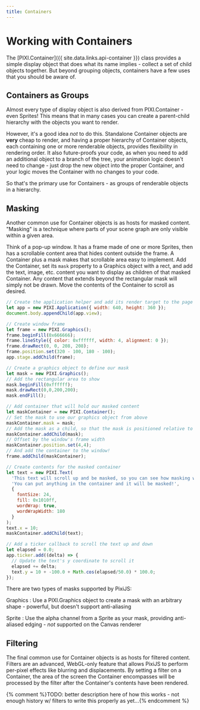 ```yaml
---
title: Containers
---
```

# Working with Containers

The [PIXI.Container]({{ site.data.links.api-container }}) class provides a simple display object that does what its name implies - collect a set of child objects together.  But beyond grouping objects, containers have a few uses that you should be aware of.

## Containers as Groups

Almost every type of display object is also derived from PIXI.Container - even Sprites!  This means that in many cases you can create a parent-child hierarchy with the objects you want to render.  

However, it's a good idea _not_ to do this.  Standalone Container objects are **very** cheap to render, and having a proper hierarchy of Container objects, each containing one or more renderable objects, provides flexibility in rendering order.  It also future-proofs your code, as when you need to add an additional object to a branch of the tree, your animation logic doesn't need to change - just drop the new object into the proper Container, and your logic moves the Container with no changes to your code.

So that's the primary use for Containers - as groups of renderable objects in a hierarchy.

## Masking

Another common use for Container objects is as hosts for masked content.  "Masking" is a technique where parts of your scene graph are only visible within a given area.

Think of a pop-up window.  It has a frame made of one or more Sprites, then has a scrollable content area that hides content outside the frame.  A Container plus a mask makes that scrollable area easy to implement.  Add the Container, set its `mask` property to a Graphics object with a rect, and add the text, image, etc. content you want to display as children of that masked Container.  Any content that extends beyond the rectangular mask will simply not be drawn.  Move the contents of the Container to scroll as desired.

```javascript
// Create the application helper and add its render target to the page
let app = new PIXI.Application({ width: 640, height: 360 });
document.body.appendChild(app.view);

// Create window frame
let frame = new PIXI.Graphics();
frame.beginFill(0x666666);
frame.lineStyle({ color: 0xffffff, width: 4, alignment: 0 });
frame.drawRect(0, 0, 208, 208);
frame.position.set(320 - 100, 180 - 100);
app.stage.addChild(frame);

// Create a graphics object to define our mask
let mask = new PIXI.Graphics();
// Add the rectangular area to show
mask.beginFill(0xffffff);
mask.drawRect(0,0,200,200);
mask.endFill();

// Add container that will hold our masked content
let maskContainer = new PIXI.Container();
// Set the mask to use our graphics object from above
maskContainer.mask = mask;
// Add the mask as a child, so that the mask is positioned relative to its parent
maskContainer.addChild(mask);
// Offset by the window's frame width
maskContainer.position.set(4,4);
// And add the container to the window!
frame.addChild(maskContainer);

// Create contents for the masked container
let text = new PIXI.Text(
  'This text will scroll up and be masked, so you can see how masking works.  Lorem ipsum and all that.\n\n' +
  'You can put anything in the container and it will be masked!', 
  { 
    fontSize: 24, 
    fill: 0x1010ff, 
    wordWrap: true, 
    wordWrapWidth: 180 
  }
);
text.x = 10;
maskContainer.addChild(text);

// Add a ticker callback to scroll the text up and down
let elapsed = 0.0;
app.ticker.add((delta) => {
  // Update the text's y coordinate to scroll it
  elapsed += delta;
  text.y = 10 + -100.0 + Math.cos(elapsed/50.0) * 100.0;
});
```

There are two types of masks supported by PixiJS:

Graphics
: Use a PIXI.Graphics object to create a mask with an arbitrary shape - powerful, but doesn't support anti-aliasing

Sprite
: Use the alpha channel from a Sprite as your mask, providing anti-aliased edging - _not_ supported on the Canvas renderer

## Filtering

The final common use for Container objects is as hosts for filtered content.  Filters are an advanced, WebGL-only feature that allows PixiJS to perform per-pixel effects like blurring and displacements.  By setting a filter on a Container, the area of the screen the Container encompasses will be processed by the filter after the Container's contents have been rendered.

{% comment %}TODO: better description here of how this works - not enough history w/ filters to write this properly as yet...{% endcomment %}

